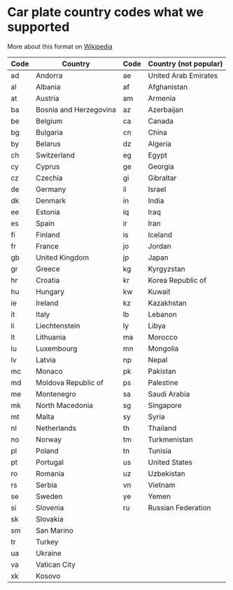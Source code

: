 # Car plate country codes what we supported
More about this format on [Wikipedia](https://en.wikipedia.org/wiki/ISO_3166-1_alpha-2#Officially_assigned_code_elements)


| Code | Country                 | Code | Country (not popular)   |
|------|-------------------------|------|-------------------------|
| ad   | Andorra                 | ae   | United Arab Emirates    |
| al   | Albania                 | af   | Afghanistan             |
| at   | Austria                 | am   | Armenia                 |
| ba   | Bosnia and Herzegovina  | az   | Azerbaijan              |
| be   | Belgium                 | ca   | Canada                  |
| bg   | Bulgaria                | cn   | China                   |
| by   | Belarus                 | dz   | Algeria                 |
| ch   | Switzerland             | eg   | Egypt                   |
| cy   | Cyprus                  | ge   | Georgia                 |
| cz   | Czechia                 | gi   | Gibraltar               |
| de   | Germany                 | il   | Israel                  |
| dk   | Denmark                 | in   | India                   |
| ee   | Estonia                 | iq   | Iraq                    |
| es   | Spain                   | ir   | Iran                    |
| fi   | Finland                 | is   | Iceland                 |
| fr   | France                  | jo   | Jordan                  |
| gb   | United Kingdom          | jp   | Japan                   |
| gr   | Greece                  | kg   | Kyrgyzstan              |
| hr   | Croatia                 | kr   | Korea Republic of       |
| hu   | Hungary                 | kw   | Kuwait                  |
| ie   | Ireland                 | kz   | Kazakhstan              |
| it   | Italy                   | lb   | Lebanon                 |
| li   | Liechtenstein           | ly   | Libya                   |
| lt   | Lithuania               | ma   | Morocco                 |
| lu   | Luxembourg              | mn   | Mongolia                |
| lv   | Latvia                  | np   | Nepal                   |
| mc   | Monaco                  | pk   | Pakistan                |
| md   | Moldova Republic of     | ps   | Palestine               |
| me   | Montenegro              | sa   | Saudi Arabia            |
| mk   | North Macedonia         | sg   | Singapore               |
| mt   | Malta                   | sy   | Syria                   |
| nl   | Netherlands             | th   | Thailand                |
| no   | Norway                  | tm   | Turkmenistan            |
| pl   | Poland                  | tn   | Tunisia                 |
| pt   | Portugal                | us   | United States           |
| ro   | Romania                 | uz   | Uzbekistan              |
| rs   | Serbia                  | vn   | Vietnam                 |
| se   | Sweden                  | ye   | Yemen                   |
| si   | Slovenia                | ru   | Russian Federation      |
| sk   | Slovakia                |      |                         |
| sm   | San Marino              |      |                         |
| tr   | Turkey                  |      |                         |
| ua   | Ukraine                 |      |                         |
| va   | Vatican City            |      |                         |
| xk   | Kosovo                  |      |                         |
